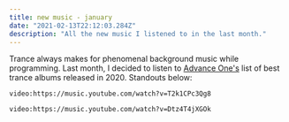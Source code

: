 ```yaml
---
title: new music - january
date: "2021-02-13T22:12:03.284Z"
description: "All the new music I listened to in the last month."
---
```


Trance always makes for phenomenal background music while programming. Last month, I decided to listen to [Advance One's](http://www.advanceone.co.uk/trance-albums-2020.htm) list of best trance albums released in 2020. Standouts below:

`video:https://music.youtube.com/watch?v=T2k1CPc3Qg8`

`video:https://music.youtube.com/watch?v=Dtz4T4jXGOk`


